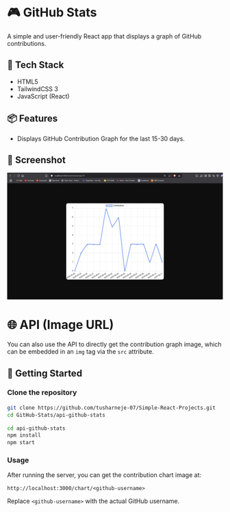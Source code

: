 # 🎮 GitHub Stats

A simple and user-friendly React app that displays a graph of GitHub contributions.

## 🧰 Tech Stack

* HTML5
* TailwindCSS 3
* JavaScript (React)

## 📦 Features

* Displays GitHub Contribution Graph for the last 15-30 days.

## 📸 Screenshot

![GitHub Stats UI](./ss.png)


# 🌐 API (Image URL)

You can also use the API to directly get the contribution graph image, which can be embedded in an `img` tag via the `src` attribute.

## 🚀 Getting Started

### Clone the repository

```bash
git clone https://github.com/tusharneje-07/Simple-React-Projects.git
cd GitHub-Stats/api-github-stats
```
```bash
cd api-github-stats
npm install
npm start
```

### Usage

After running the server, you can get the contribution chart image at:

```
http://localhost:3000/chart/<github-username>
```

Replace `<github-username>` with the actual GitHub username.


